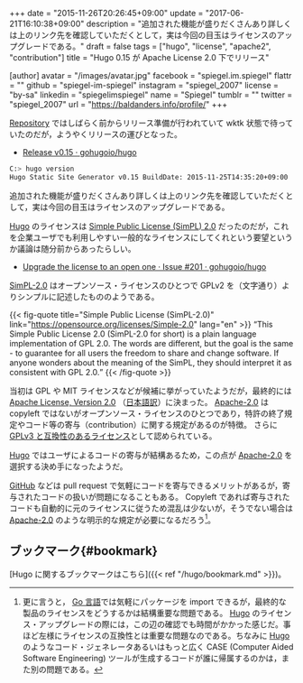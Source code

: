 +++
date = "2015-11-26T20:26:45+09:00"
update = "2017-06-21T16:10:38+09:00"
description = "追加された機能が盛りだくさんあり詳しくは上のリンク先を確認していただくとして，実は今回の目玉はライセンスのアップグレードである。"
draft = false
tags = ["hugo", "license", "apache2", "contribution"]
title = "Hugo 0.15 が Apache License 2.0 下でリリース"

[author]
  avatar = "/images/avatar.jpg"
  facebook = "spiegel.im.spiegel"
  flattr = ""
  github = "spiegel-im-spiegel"
  instagram = "spiegel_2007"
  license = "by-sa"
  linkedin = "spiegelimspiegel"
  name = "Spiegel"
  tumblr = ""
  twitter = "spiegel_2007"
  url = "https://baldanders.info/profile/"
+++

[Repository](https://github.com/gohugoio/hugo/) ではしばらく前からリリース準備が行われていて wktk 状態で待っていたのだが，ようやくリリースの運びとなった。

- [Release v0.15 · gohugoio/hugo](https://github.com/gohugoio/hugo/releases/tag/v0.15)

```bash
C:> hugo version
Hugo Static Site Generator v0.15 BuildDate: 2015-11-25T14:35:20+09:00
```

追加された機能が盛りだくさんあり詳しくは上のリンク先を確認していただくとして，実は今回の目玉はライセンスのアップグレードである。

[Hugo] のライセンスは [Simple Public License (SimPL) 2.0](https://opensource.org/licenses/Simple-2.0) だったのだが，これを企業ユーザでも利用しやすい一般的なライセンスにしてくれという要望というか議論は随分前からあったらしい。

- [Upgrade the license to an open one · Issue #201 · gohugoio/hugo](https://github.com/gohugoio/hugo/issues/201)

[SimPL-2.0] はオープンソース・ライセンスのひとつで GPLv2 を（文字通り）よりシンプルに記述したもののようである。

{{< fig-quote title="Simple Public License (SimPL-2.0)" link="https://opensource.org/licenses/Simple-2.0" lang="en" >}}
<q>This Simple Public License 2.0 (SimPL-2.0 for short) is a plain language implementation of GPL 2.0.  The words are different, but the goal is the same - to guarantee for all users the freedom to share and change software.  If anyone wonders about the meaning of the SimPL, they should interpret it as consistent with GPL 2.0.</q>
{{< /fig-quote >}}

当初は GPL や MIT ライセンスなどが候補に挙がっていたようだが，最終的には [Apache License, Version 2.0](http://www.apache.org/licenses/LICENSE-2.0) （[日本語訳](https://osdn.jp/projects/opensource/wiki/licenses%2FApache_License_2.0)）に決まった。
[Apache-2.0] は copyleft ではないがオープンソース・ライセンスのひとつであり，特許の終了規定やコード等の寄与（contribution）に関する規定があるのが特徴。
さらに [GPLv3 と互換性のあるライセンス](http://www.gnu.org/licenses/license-list.ja.html#apache2)として認められている。

[Hugo] ではユーザによるコードの寄与が結構あるため，この点が [Apache-2.0] を選択する決め手になったようだ。

[GitHub] などは pull request で気軽にコードを寄与できるメリットがあるが，寄与されたコードの扱いが問題になることもある。
Copyleft であれば寄与されたコードも自動的に元のライセンスに従うため混乱は少ないが，そうでない場合は [Apache-2.0] のような明示的な規定が必要になるだろう[^a]。

[^a]: 更に言うと， [Go 言語]では気軽にパッケージを import できるが，最終的な製品のライセンスをどうするかは結構重要な問題である。 [Hugo] のライセンス・アップグレードの際には，この辺の確認でも時間がかかった感じだ。事ほど左様にライセンスの互換性とは重要な問題なのである。ちなみに [Hugo] のようなコード・ジェネレータあるいはもっと広く CASE (Computer Aided Software Engineering) ツールが生成するコードが誰に帰属するのかは，また別の問題である。

## ブックマーク{#bookmark}

[Hugo に関するブックマークはこちら]({{< ref "/hugo/bookmark.md" >}})。

[Hugo]: https://gohugo.io/ "The world’s fastest framework for building websites | Hugo"
[SimPL-2.0]: https://opensource.org/licenses/Simple-2.0 "Simple Public License (SimPL-2.0) | Open Source Initiative"
[Apache-2.0]: http://www.apache.org/licenses/LICENSE-2.0 "Apache License, Version 2.0"
[GitHub]: https://github.com/ "GitHub"
[Go 言語]: https://golang.org/ "The Go Programming Language"
